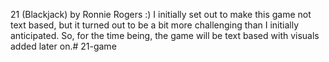 21 (Blackjack) by Ronnie Rogers :)
I initially set out to make this game not text based, but it turned out to be a bit more challenging than I initially anticipated. So, for the time being, the game will be text based with visuals added later on.# 21-game
